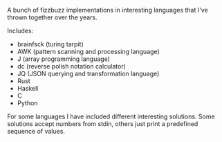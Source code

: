 A bunch of fizzbuzz implementations in interesting languages that I've thrown
together over the years.

Includes:

- brainfsck (turing tarpit)
- AWK (pattern scanning and processing language)
- J (array programming language)
- dc (reverse polish notation calculator)
- JQ (JSON querying and transformation language)
- Rust
- Haskell
- C
- Python

For some languages I have included different interesting solutions. Some
solutions accept numbers from stdin, others just print a predefined sequence of
values.
